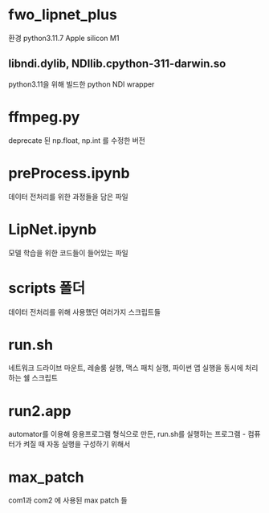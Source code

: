 # fwo_lipnet_plus

환경
python3.11.7
Apple silicon M1


## libndi.dylib, NDIlib.cpython-311-darwin.so
python3.11을 위해 빌드한 python NDI wrapper

# ffmpeg.py
deprecate 된 np.float, np.int 를 수정한 버전

# preProcess.ipynb
데이터 전처리를 위한 과정들을 담은 파일

# LipNet.ipynb
모델 학습을 위한 코드들이 들어있는 파일

# scripts 폴더
데이터 전처리를 위해 사용했던 여러가지 스크립트들

# run.sh
네트워크 드라이브 마운트, 레솔룸 실행, 맥스 패치 실행, 파이썬 앱 실행을 동시에 처리하는 쉘 스크립트

# run2.app
automator를 이용해 응용프로그램 형식으로 만든, run.sh를 실행하는 프로그램 - 컴퓨터가 켜질 때 자동 실행을 구성하기 위해서

# max_patch
com1과 com2 에 사용된 max patch 들